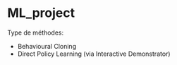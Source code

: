 # ML_project

Type de méthodes:
- Behavioural Cloning
- Direct Policy Learning (via Interactive Demonstrator)
                
